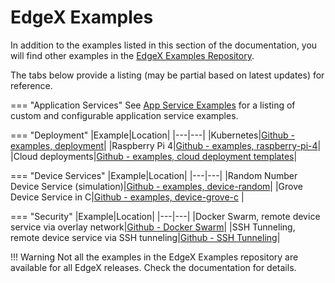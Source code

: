 # EdgeX Examples

In addition to the examples listed in this section of the documentation, you will find other examples in the [EdgeX Examples Repository](https://github.com/edgexfoundry/edgex-examples).

The tabs below provide a listing (may be partial based on latest updates) for reference.

=== "Application Services"
    See [App Service Examples](./AppServiceExamples.md) for a listing of custom and configurable application service examples.

=== "Deployment"
    |Example|Location|
    |---|---|
    |Kubernetes|[Github - examples, deployment](https://github.com/edgexfoundry/edgex-examples/tree/v2.1.0/deployment/kubernetes)|
    |Raspberry Pi 4|[Github - examples, raspberry-pi-4](https://github.com/edgexfoundry/edgex-examples/tree/main/deployment/raspberry-pi-4)|
    |Cloud deployments|[Github - examples, cloud deployment templates](https://github.com/edgexfoundry/edgex-examples/tree/main/deployment/templates)|

=== "Device Services"
    |Example|Location|
    |---|---|
    |Random Number Device Service (simulation)|[Github - examples, device-random](https://github.com/edgexfoundry/edgex-examples/tree/main/device-services/device-random)|
    |Grove Device Service in C|[Github - examples, device-grove-c](https://github.com/edgexfoundry/edgex-examples/tree/main/device-services/grove-c) |

=== "Security"
    |Example|Location|
    |---|---|
    |Docker Swarm, remote device service via overlay network|[Github - Docker Swarm](https://github.com/edgexfoundry/edgex-examples/tree/main/security/remote_devices/docker-swarm)|
    |SSH Tunneling, remote device service via SSH tunneling|[Github - SSH Tunneling](https://github.com/edgexfoundry/edgex-examples/tree/main/security/remote_devices/ssh-tunneling)|



!!! Warning
    Not all the examples in the EdgeX Examples repository are available for all EdgeX releases.  Check the documentation for details.
